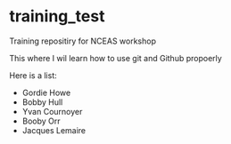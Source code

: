 # training_test
Training repositiry for NCEAS workshop

This where I wil learn how to use git and Github propoerly

Here is a list:


* Gordie Howe
* Bobby Hull
* Yvan Cournoyer
* Booby Orr
* Jacques Lemaire

